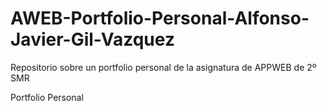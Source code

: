 # AWEB-Portfolio-Personal-Alfonso-Javier-Gil-Vazquez
Repositorio sobre un portfolio personal de la asignatura de APPWEB de 2º SMR

Portfolio Personal